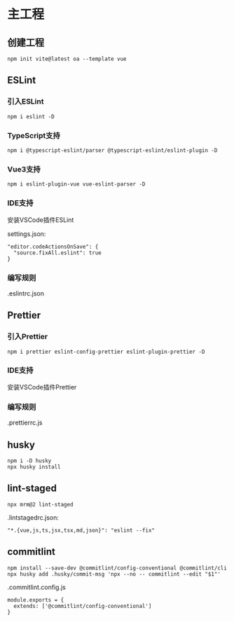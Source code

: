 # 主工程
## 创建工程
```
npm init vite@latest oa --template vue
```
## ESLint
### 引入ESLint
```
npm i eslint -D
```
### TypeScript支持
```
npm i @typescript-eslint/parser @typescript-eslint/eslint-plugin -D
```
### Vue3支持
```
npm i eslint-plugin-vue vue-eslint-parser -D
```
### IDE支持
安装VSCode插件ESLint

settings.json:

```
"editor.codeActionsOnSave": {
  "source.fixAll.eslint": true
}
```
### 编写规则
.eslintrc.json
## Prettier
### 引入Prettier
```
npm i prettier eslint-config-prettier eslint-plugin-prettier -D
```
### IDE支持
安装VSCode插件Prettier
### 编写规则
.prettierrc.js
## husky
```
npm i -D husky
npx husky install
```
## lint-staged
```
npx mrm@2 lint-staged
```
.lintstagedrc.json:
```
"*.{vue,js,ts,jsx,tsx,md,json}": "eslint --fix"
```
## commitlint
```
npm install --save-dev @commitlint/config-conventional @commitlint/cli
npx husky add .husky/commit-msg 'npx --no -- commitlint --edit "$1"'
```
.commitlint.config.js
```
module.exports = {
  extends: ['@commitlint/config-conventional']
}
```